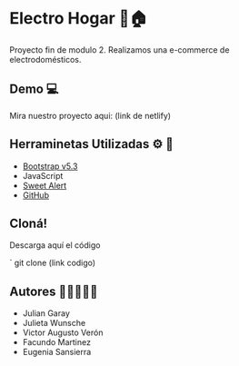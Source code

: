# Electro Hogar  🔌🏠
Proyecto fin de modulo 2. Realizamos una e-commerce de electrodomésticos. 

## Demo 💻
Mira nuestro proyecto aqui: (link de netlify)

## Herraminetas Utilizadas ⚙️ 🔧

- [Bootstrap v5.3](https://getbootstrap.com/)
- JavaScript
- [Sweet Alert](https://sweetalert2.github.io/)
- [GitHub](https://github.com/)

## Cloná!
Descarga aquí el código 

` git clone (link codigo)
## Autores 👨‍💻👩🏽‍💻
- Julian Garay 
- Julieta Wunsche
- Victor Augusto Verón 
- Facundo Martinez
- Eugenia Sansierra 